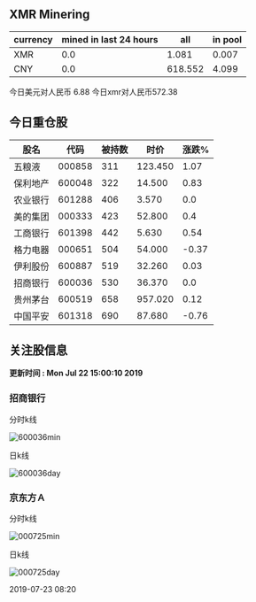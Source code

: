 ## XMR Minering

|currency|mined in last 24 hours|all|in pool|
|---|---|---|---|
|XMR|0.0|1.081|0.007|
|CNY|0.0|618.552|4.099|

今日美元对人民币 6.88	今日xmr对人民币572.38


## 今日重仓股 

|股名|代码|被持数|时价|涨跌%|
|---|---|---|---|---|
|五粮液|000858|311|123.450|1.07|
|保利地产|600048|322|14.500|0.83|
|农业银行|601288|406|3.570|0.0|
|美的集团|000333|423|52.800|0.4|
|工商银行|601398|442|5.630|0.54|
|格力电器|000651|504|54.000|-0.37|
|伊利股份|600887|519|32.260|0.03|
|招商银行|600036|530|36.370|0.0|
|贵州茅台|600519|658|957.020|0.12|
|中国平安|601318|690|87.680|-0.76|

## 关注股信息
**更新时间 : Mon Jul 22 15:00:10 2019**
### 招商银行 
分时k线

![600036min](http://image.sinajs.cn/newchart/min/n/sh600036.gif)

日k线

![600036day](http://image.sinajs.cn/newchart/daily/n/sh600036.gif)

### 京东方Ａ 
分时k线

![000725min](http://image.sinajs.cn/newchart/min/n/sz000725.gif)

日k线

![000725day](http://image.sinajs.cn/newchart/daily/n/sz000725.gif)

2019-07-23 08:20